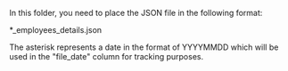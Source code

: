In this folder, you need to place the JSON file in the following format:

*_employees_details.json

The asterisk represents a date in the format of YYYYMMDD which will be used in the "file_date" column for tracking purposes.